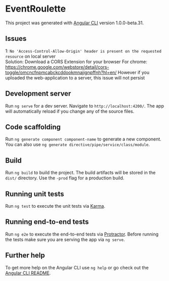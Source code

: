 # EventRoulette

This project was generated with [Angular CLI](https://github.com/angular/angular-cli) version 1.0.0-beta.31.

## Issues
1: `No 'Access-Control-Allow-Origin' header is present on the requested resource` on local server <br />
Solution: Download a CORS Extension for your browser
For chrome: https://chrome.google.com/webstore/detail/cors-toggle/omcncfnpmcabckcddookmnajignpffnh?hl=en/
However if you uploaded the web-application to a server, this issue will not persist


## Development server
Run `ng serve` for a dev server. Navigate to `http://localhost:4200/`. The app will automatically reload if you change any of the source files.

## Code scaffolding

Run `ng generate component component-name` to generate a new component. You can also use `ng generate directive/pipe/service/class/module`.

## Build

Run `ng build` to build the project. The build artifacts will be stored in the `dist/` directory. Use the `-prod` flag for a production build.

## Running unit tests

Run `ng test` to execute the unit tests via [Karma](https://karma-runner.github.io).

## Running end-to-end tests

Run `ng e2e` to execute the end-to-end tests via [Protractor](http://www.protractortest.org/).
Before running the tests make sure you are serving the app via `ng serve`.

## Further help

To get more help on the Angular CLI use `ng help` or go check out the [Angular CLI README](https://github.com/angular/angular-cli/blob/master/README.md).
